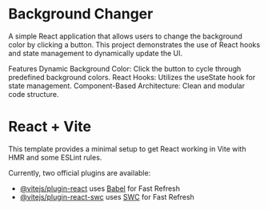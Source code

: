 # Background Changer
A simple React application that allows users to change the background color by clicking a button. This project demonstrates the use of React hooks and state management to dynamically update the UI.

Features
Dynamic Background Color: Click the button to cycle through predefined background colors.
React Hooks: Utilizes the useState hook for state management.
Component-Based Architecture: Clean and modular code structure.






# React + Vite

This template provides a minimal setup to get React working in Vite with HMR and some ESLint rules.

Currently, two official plugins are available:

- [@vitejs/plugin-react](https://github.com/vitejs/vite-plugin-react/blob/main/packages/plugin-react/README.md) uses [Babel](https://babeljs.io/) for Fast Refresh
- [@vitejs/plugin-react-swc](https://github.com/vitejs/vite-plugin-react-swc) uses [SWC](https://swc.rs/) for Fast Refresh
